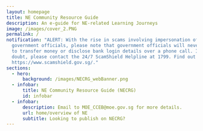 ```yaml
---
layout: homepage
title: NE Community Resource Guide
description: An e-guide for NE-related Learning Journeys
image: /images/cover_2.PNG
permalink: /
notification: "ALERT: With the rise in scams involving impersonation of
  government officials, please note that government officials will never ask you
  to transfer money or disclose bank login details over a phone call. If in
  doubt, please contact the 24/7 ScamShield Helpline at 1799. Find out more at
  https://www.scamshield.gov.sg/."
sections:
  - hero:
      background: /images/NECRG_webBanner.png
  - infobar:
      title: NE Community Resource Guide (NECRG)
      id: infobar
  - infobar:
      description: Email to MOE_CCEB@moe.gov.sg for more details.
      url: home/overview of NE
      subtitle: Looking to publish on NECRG?
---
```

